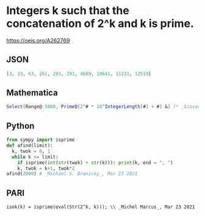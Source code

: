 # Integers k such that the concatenation of 2^k and k is prime\.
https://oeis.org/A262769
## JSON
```JSON
[3, 23, 63, 261, 281, 291, 4689, 10641, 11231, 12519]
```
## Mathematica
```Mathematica
Select[Range@ 5000, PrimeQ[2^# * 10^IntegerLength[#] + #] &] (* _Giovanni Resta_, Apr 08 2016 *)
```
## Python
```Python
from sympy import isprime
def afind(limit):
  k, twok = 0, 1
  while k <= limit:
    if isprime(int(str(twok) + str(k))): print(k, end = ", ")
    k, twok = k+1, twok*2
afind(2000) # _Michael S. Branicky_, Mar 23 2021
```
## PARI
```PARI
isok(k) = isprime(eval(Str(2^k, k))); \\ _Michel Marcus_, Mar 23 2021
```
